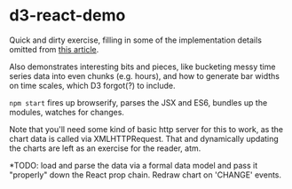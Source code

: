 # d3-react-demo

Quick and dirty exercise, filling in some of the implementation details omitted from [this article](http://blog.siftscience.com/blog/2015/4/6/d-threeact-how-sift-science-made-d3-react-besties).

Also demonstrates interesting bits and pieces, like bucketing messy time series data into even chunks (e.g. hours), and how to generate bar widths on time scales, which D3 forgot(?) to include.

`npm start` fires up browserify, parses the JSX and ES6, bundles up the modules, watches for changes.

Note that you'll need some kind of basic http server for this to work, as the chart data is called via XMLHTTPRequest. That and dynamically updating the charts are left as an exercise for the reader, atm.

*TODO: load and parse the data via a formal data model and pass it "properly" down the React prop chain. Redraw chart on 'CHANGE' events.
